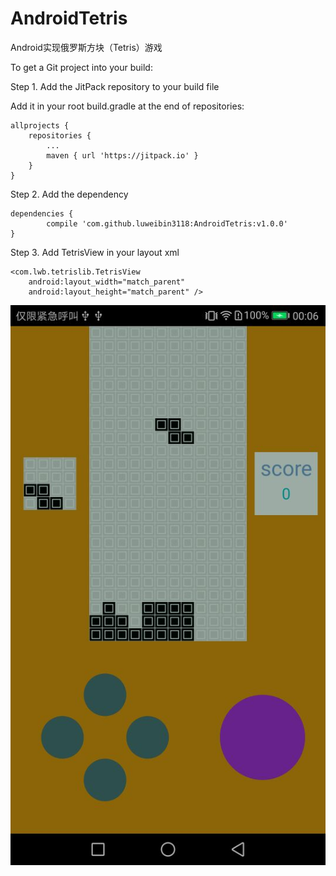 # AndroidTetris
Android实现俄罗斯方块（Tetris）游戏

To get a Git project into your build:

Step 1. Add the JitPack repository to your build file

Add it in your root build.gradle at the end of repositories:

	allprojects {
		repositories {
			...
			maven { url 'https://jitpack.io' }
		}
	}
Step 2. Add the dependency

	dependencies {
	        compile 'com.github.luweibin3118:AndroidTetris:v1.0.0'
	}
	
Step 3. Add TetrisView in your layout xml


    <com.lwb.tetrislib.TetrisView
        android:layout_width="match_parent"
        android:layout_height="match_parent" />


![image](https://github.com/luweibin3118/AndroidTetris/blob/master/app/20180120002730.jpg)


